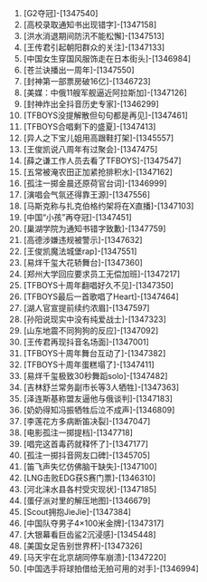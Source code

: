 
1. [G2夺冠]-[1347540]
1. [高校录取通知书出现错字]-[1347158]
1. [洪水消退期间防汛不能松懈]-[1347513]
1. [王传君引起朝阳群众的关注]-[1347133]
1. [中国女生穿国风服饰走在日本街头]-[1346984]
1. [苍兰诀播出一周年]-[1347550]
1. [封神第一部票房破16亿]-[1346723]
1. [美媒：中俄11艘军舰逼近阿拉斯加]-[1347126]
1. [封神炸出全抖音历史专家]-[1346299]
1. [TFBOYS没提解散但句句都是再见]-[1347461]
1. [TFBOYS合唱剩下的盛夏]-[1347413]
1. [异人之下宝儿姐用高跟鞋打架]-[1345557]
1. [王俊凯说八周年有过聚会]-[1347475]
1. [薛之谦工作人员去看了TFBOYS]-[1347547]
1. [五常被淹农田正加紧抢排积水]-[1347162]
1. [孤注一掷金晨还原荷官台词]-[1346999]
1. [演唱会气氛还得靠王源]-[1347556]
1. [马斯克称与扎克伯格约架将在X直播]-[1347103]
1. [中国“小孩”再夺冠]-[1347451]
1. [巢湖学院为通知书错字致歉]-[1347759]
1. [高德涉嫌违规被警示]-[1347632]
1. [王俊凯魔法城堡rap]-[1347551]
1. [易烊千玺大花轿舞台]-[1347360]
1. [郑州大学回应要求员工无偿加班]-[1347217]
1. [TFBOYS十周年翻唱好久不见]-[1347350]
1. [TFBOYS最后一首歌唱了Heart]-[1347464]
1. [湖人官宣提前续约浓眉]-[1347597]
1. [孙阳说现实中没有纯爱战士]-[1347323]
1. [山东地震不同狗狗的反应]-[1347092]
1. [王传君再现抖音名场面]-[1347001]
1. [TFBOYS十周年舞台互动了]-[1347382]
1. [TFBOYS十周年蛋糕塌了]-[1347411]
1. [易烊千玺极致30秒舞蹈solo]-[1347482]
1. [吉林舒兰常务副市长等3人牺牲]-[1347363]
1. [泽连斯基称盟友逼他与俄谈判]-[1347183]
1. [奶奶得知冯振牺牲后泣不成声]-[1346809]
1. [李莲花方多病断笛决裂]-[1347047]
1. [电影孤注一掷提档]-[1347718]
1. [唱完这首毒药就释怀了]-[1347177]
1. [孤注一掷抖音网友口碑]-[1345705]
1. [笛飞声失忆仿佛脑干缺失]-[1347100]
1. [LNG击败EDG获S赛门票]-[1346310]
1. [河北涞水县各村受灾现状]-[1347185]
1. [蛋仔派对里的解压地图]-[1346679]
1. [Scout拥抱JieJie]-[1347384]
1. [中国队夺男子4×100米金牌]-[1347317]
1. [大银幕看巨齿鲨2沉浸感]-[1345448]
1. [美国女足告别世界杯]-[1347326]
1. [马天宇在北京胡同停车崩溃]-[1347220]
1. [中国选手将球拍借给无拍可用的对手]-[1346994]